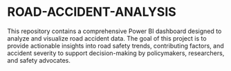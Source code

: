 # ROAD-ACCIDENT-ANALYSIS
This repository contains a comprehensive Power BI dashboard designed to analyze and visualize road accident data. The goal of this project is to provide actionable insights into road safety trends, contributing factors, and accident severity to support decision-making by policymakers, researchers, and safety advocates.
